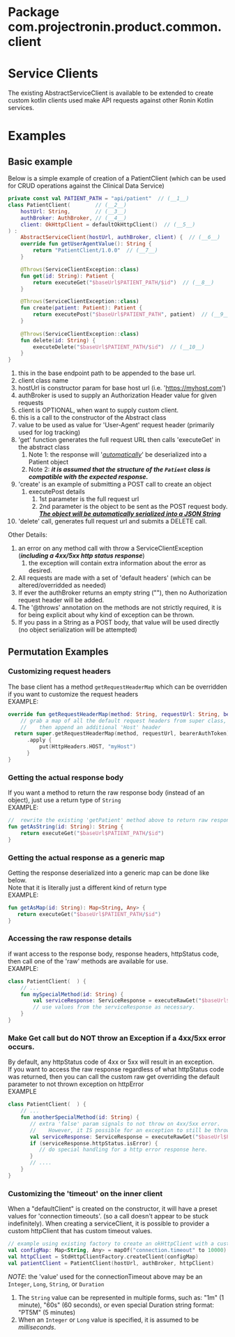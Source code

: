 # Package com.projectronin.product.common.client
<!-- todo: what should file name be?? -->
<!-- todo: appropriate place for this file to live -->

# Service Clients
The existing AbstractServiceClient is available to be extended to create custom kotlin clients 
used make API requests against other Ronin Kotlin services. 

# Examples
## Basic example
Below is a simple example of creation of a PatientClient 
(which can be used for CRUD operations against the Clinical Data Service)
```kotlin
private const val PATIENT_PATH = "api/patient"  // (__1__)
class PatientClient(        // (__2__)
    hostUrl: String,        // (__3__)
    authBroker: AuthBroker, // (__4__)
    client: OkHttpClient = defaultOkHttpClient()  // (__5__)
) :
    AbstractServiceClient(hostUrl, authBroker, client) {  // (__6__)
    override fun getUserAgentValue(): String {
        return "PatientClient/1.0.0"  // (__7__)
    }

    @Throws(ServiceClientException::class)
    fun get(id: String): Patient {
        return executeGet("$baseUrl$PATIENT_PATH/$id")  // (__8__)
    }

    @Throws(ServiceClientException::class)
    fun create(patient: Patient): Patient {
        return executePost("$baseUrl$PATIENT_PATH", patient)  // (__9__)
    }
    
    @Throws(ServiceClientException::class)
    fun delete(id: String) {
        executeDelete("$baseUrl$PATIENT_PATH/$id")  // (__10__)
    }
}
```
1. this in the base endpoint path to be appended to the base url.
2. client class name
3. hostUrl is constructor param for base host url (i.e. 'https://myhost.com')
4. authBroker is used to supply an Authorization Header value for given requests
5. client is OPTIONAL, when want to supply custom client.
6. this is a call to the constructor of the Abstract class
7. value to be used as value for 'User-Agent' request header (primarily used for log tracking)
8. 'get' function generates the full request URL then calls 'executeGet' in the abstract class
   1. Note 1: the response will '_<u>automatically</u>_' be deserialized into a Patient object
   2. Note 2: _**it is assumed that the structure of the `Patient` class is compatible with the expected response.**_
9. 'create' is an example of submitting a POST call to create an object
   1. executePost details 
      1. 1st parameter is the full request url
      2. 2nd parameter is the object to be sent as the POST request body.  <u>_**The object will be automatically serialized into a JSON String**_</u>
10. 'delete' call, generates full request url and submits a DELETE call.

Other Details:
1. an error on any method call with throw a ServiceClientException (**_including a 4xx/5xx http status response_**)
   1. the exception will contain extra information about the error as desired.
2. All requests are made with a set of 'default headers' (which can be altered/overridded as needed)
3. If ever the authBroker returns an empty string (""), then no Authorization request header will be added.
4. The '@throws' annotation on the methods are not strictly required, it is for being explicit about why kind of exception can be thrown.
5. If you pass in a String as a POST body, that value will be used directly  (no object serialization will be attempted)
 
## Permutation Examples
### Customizing request headers
The base client has a method `getRequestHeaderMap` which can be overridden if you want to customize the request headers
<br>EXAMPLE:
```kotlin
override fun getRequestHeaderMap(method: String, requestUrl: String, bearerAuthToken: String): MutableMap<String, String> {
    // grab a map of all the default request headers from super class,
    //    then append an additional 'Host' header
  return super.getRequestHeaderMap(method, requestUrl, bearerAuthToken)
      .apply { 
          put(HttpHeaders.HOST, "myHost")
      } 
}
```

### Getting the actual response body
If you want a method to return the raw response body (instead of an object), just use a return type of `String`
<br>EXAMPLE:
```kotlin
//  rewrite the existing 'getPatient' method above to return raw response (instead of a Patient object)
fun getAsString(id: String): String { 
    return executeGet("$baseUrl$PATIENT_PATH/$id")
}
```

### Getting the actual response as a generic map
Getting the response deserialized into a generic map can be done like below.  
Note that it is literally just a different kind of return type
<br>EXAMPLE:
```kotlin
fun getAsMap(id: String): Map<String, Any> {
   return executeGet("$baseUrl$PATIENT_PATH/$id")
}
```

### Accessing the raw response details
if want access to the response body, response headers, httpStatus code, 
then call one of the 'raw' methods are available for use.
<br>EXAMPLE:
```kotlin
class PatientClient(  ) {
    // ... 
    fun mySpecialMethod(id: String) {
        val serviceResponse: ServiceResponse = executeRawGet("$baseUrl$PATIENT_PATH/$id")
        // use values from the serviceResponse as necessary.
    }
}
```

### Make Get call but do NOT throw an Exception if a 4xx/5xx error occurs.
By default, any httpStatus code of 4xx or 5xx will result in an exception.  
If you want to access the raw response regardless of what httpStatus code was returned, 
then you can call the custom raw get overriding the default parameter to not thrown exception on httpError
<br>EXAMPLE
```kotlin
class PatientClient(  ) {
    // ... 
    fun anotherSpecialMethod(id: String) { 
       // extra 'false' param signals to not throw on 4xx/5xx error.
       //    However, it IS possible for an exception to still be thrown for other error types (e.g. "UnknownHost")
       val serviceResponse: ServiceResponse = executeRawGet("$baseUrl$PATIENT_PATH/$id", false)
       if (serviceResponse.httpStatus.isError) {
          // do special handling for a http error response here.
       }
       // .... 
    }
}
```

### Customizing the 'timeout' on the inner client
When a "defaultClient" is created on the constructor, it will have a preset values for 'connection timeouts'.
(so a call doesn't appear to be stuck indefinitely).  When creating a serviceClient,
it is possible to provider a custom httpClient that has custom timeout values.

```kotlin
// example using existing factory to create an okHttpClient with a custom connection timeout value of 10 seconds
val configMap: Map<String, Any> = mapOf("connection.timeout" to 10000)
val httpClient = StdHttpClientFactory.createClient(configMap)
val patientClient = PatientClient(hostUrl, authBroker, httpClient)
```
_NOTE_:  the 'value' used for the connectionTimeout above may be an `Integer`, `Long`, `String`, or `Duration`
1. The `String` value can be represented in multiple forms, such as: "1m" (1 minute), "60s" (60 seconds), or even special Duration string format: "PT5M" (5 minutes)
2. When an `Integer` or `Long` value is specified, it is assumed to be _milliseconds_.
